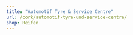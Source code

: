 ```yaml
---
title: "Automotif Tyre & Service Centre"
url: /cork/automotif-tyre-und-service-centre/
shop: Reifen
---
```

